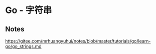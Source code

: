 # Go - 字符串

## Notes

<https://gitee.com/mrhuangyuhui/notes/blob/master/tutorials/go/learn-go/go_strings.md>
